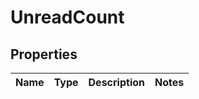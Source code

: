# UnreadCount
## Properties

Name | Type | Description | Notes
------------ | ------------- | ------------- | -------------



